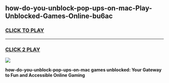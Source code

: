 
## how-do-you-unblock-pop-ups-on-mac-Play-Unblocked-Games-Online-bu6ac
<h3>
<a href="https://premium76.site?title=how-do-you-unblock-pop-ups-on-mac&ref=25A">CLICK TO PLAY</a></h3>
<hr>

<h3>
<a href="https://premium76.site?title=how-do-you-unblock-pop-ups-on-mac&ref=25A">CLICK 2 PLAY</a>
  
</h3>

<a href="https://premium76.site?title=how-do-you-unblock-pop-ups-on-mac&ref=25A"><img src="https://clearcache.store/games.png"></a>


**how-do-you-unblock-pop-ups-on-mac games unblocked: Your Gateway to Fun and Accessible Online Gaming**
